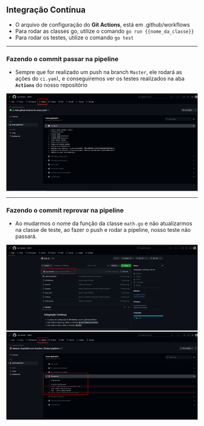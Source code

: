 ## Integração Contínua

- O arquivo de configuração do **Git Actions**, está em .github/workflows
- Para rodar as classes go, utilize o comando `go run {{nome_da_classe}}`
- Para rodar os testes, utilize o comando `go test`

---

### Fazendo o commit passar na pipeline

- Sempre que for realizado um push na branch `Master`, ele rodará as ações
do `ci.yaml`, e conseguiremos ver os testes realizados na aba **`Actions`**
do nosso repositório

![img.png](img.png)

---

### Fazendo o commit reprovar na pipeline

- Ao mudarmos o nome da função da classe `math.go` e não atualizarmos
na classe de teste, ao fazer o push e rodar a pipeline, nosso teste
não passará.

![img_2.png](img_2.png)
![img_1.png](img_1.png)